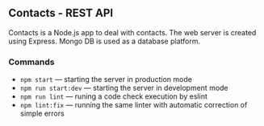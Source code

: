 ## Contacts - REST API

Contacts is a Node.js app to deal with contacts. 
The web server is created using Express. Mongo DB is used as a database platform.

### Commands

- `npm start` &mdash; starting the server in production mode 
- `npm run start:dev` &mdash; starting the server in development mode
- `npm run lint` &mdash; runing a code check execution by eslint
- `npm lint:fix` &mdash; running the same linter with automatic correction of simple errors
